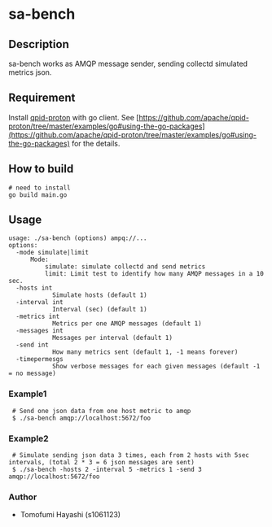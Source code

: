 # sa-bench

## Description

sa-bench works as AMQP message sender, sending collectd simulated metrics json.

## Requirement
Install [qpid-proton](https://github.com/apache/qpid-proton/tree/master/examples/go#using-the-go-packages) with go client.
See [https://github.com/apache/qpid-proton/tree/master/examples/go#using-the-go-packages](https://github.com/apache/qpid-proton/tree/master/examples/go#using-the-go-packages) for the details.

## How to build

    # need to install
    go build main.go

## Usage

    usage: ./sa-bench (options) ampq://...
    options:
      -mode simulate|limit
          Mode:
              simulate: simulate collectd and send metrics
              limit: Limit test to identify how many AMQP messages in a 10 sec.
      -hosts int
                Simulate hosts (default 1)
      -interval int
                Interval (sec) (default 1)
      -metrics int
                Metrics per one AMQP messages (default 1)
      -messages int
                Messages per interval (default 1)
      -send int
                How many metrics sent (default 1, -1 means forever)
      -timepermesgs
                Show verbose messages for each given messages (default -1 = no message)

### Example1

     # Send one json data from one host metric to amqp
     $ ./sa-bench amqp://localhost:5672/foo

### Example2

     # Simulate sending json data 3 times, each from 2 hosts with 5sec intervals, (total 2 * 3 = 6 json messages are sent)
     $ ./sa-bench -hosts 2 -interval 5 -metrics 1 -send 3 amqp://localhost:5672/foo

### Author
- Tomofumi Hayashi (s1061123)

